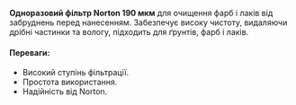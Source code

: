**Одноразовий фільтр Norton 190 мкм** для очищення фарб і лаків від забруднень перед нанесенням. Забезпечує високу чистоту, видаляючи дрібні частинки та вологу, підходить для ґрунтів, фарб і лаків.

#### Переваги:

- Високий ступінь фільтрації.
- Простота використання.
- Надійність від Norton.
